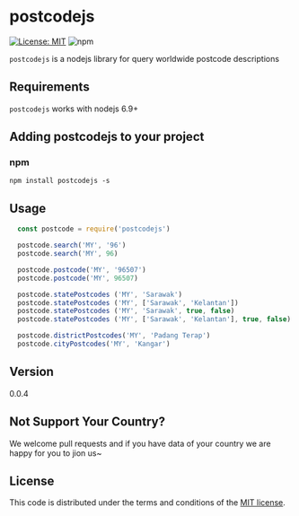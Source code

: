 # postcodejs

[![License: MIT](https://img.shields.io/badge/license-MIT-blue.svg?style=flat)](http://opensource.org/licenses/MIT)
![npm](https://img.shields.io/npm/v/npm.svg)


`postcodejs` is a nodejs library for query worldwide postcode descriptions

## Requirements

`postcodejs` works with nodejs 6.9+

## Adding postcodejs to your project

### npm
`npm install postcodejs -s`

## Usage

```js
  const postcode = require('postcodejs')

  postcode.search('MY', '96')
  postcode.search('MY', 96)

  postcode.postcode('MY', '96507')
  postcode.postcode('MY', 96507)

  postcode.statePostcodes ('MY', 'Sarawak')
  postcode.statePostcodes ('MY', ['Sarawak', 'Kelantan'])
  postcode.statePostcodes ('MY', 'Sarawak', true, false)
  postcode.statePostcodes ('MY', ['Sarawak', 'Kelantan'], true, false)

  postcode.districtPostcodes('MY', 'Padang Terap')
  postcode.cityPostcodes('MY', 'Kangar')
```

## Version
0.0.4

## Not Support Your Country?
We welcome pull requests and if you have data of your country we are happy for you to jion us~

## License

This code is distributed under the terms and conditions of the [MIT license](LICENSE).
